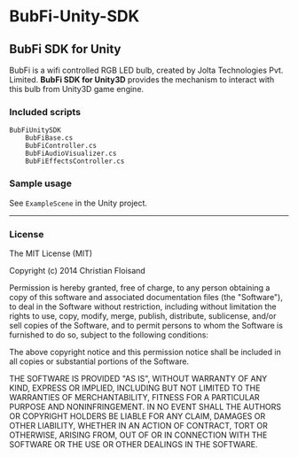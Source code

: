 # BubFi-Unity-SDK #

## BubFi SDK for Unity ##

BubFi is a wifi controlled RGB LED bulb, created by Jolta Technologies Pvt. Limited. <b>BubFi SDK for Unity3D</b> provides
 the mechanism to interact with this bulb from Unity3D game engine.

### Included scripts ###

	BubFiUnitySDK
		BubFiBase.cs
		BubFiController.cs
		BubFiAudioVisualizer.cs
		BubFiEffectsController.cs

### Sample usage ###

See `ExampleScene` in the Unity project.

---

### License ###

The MIT License (MIT)

Copyright (c) 2014 Christian Floisand

Permission is hereby granted, free of charge, to any person obtaining a copy
of this software and associated documentation files (the "Software"), to deal
in the Software without restriction, including without limitation the rights
to use, copy, modify, merge, publish, distribute, sublicense, and/or sell
copies of the Software, and to permit persons to whom the Software is
furnished to do so, subject to the following conditions:

The above copyright notice and this permission notice shall be included in
all copies or substantial portions of the Software.

THE SOFTWARE IS PROVIDED "AS IS", WITHOUT WARRANTY OF ANY KIND, EXPRESS OR
IMPLIED, INCLUDING BUT NOT LIMITED TO THE WARRANTIES OF MERCHANTABILITY,
FITNESS FOR A PARTICULAR PURPOSE AND NONINFRINGEMENT. IN NO EVENT SHALL THE
AUTHORS OR COPYRIGHT HOLDERS BE LIABLE FOR ANY CLAIM, DAMAGES OR OTHER
LIABILITY, WHETHER IN AN ACTION OF CONTRACT, TORT OR OTHERWISE, ARISING FROM,
OUT OF OR IN CONNECTION WITH THE SOFTWARE OR THE USE OR OTHER DEALINGS IN
THE SOFTWARE.
	
